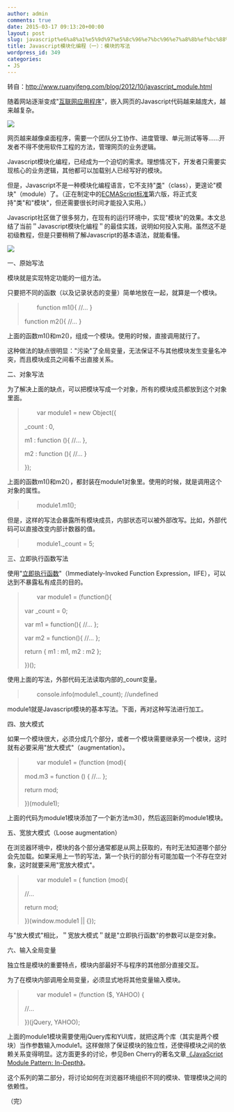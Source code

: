 ```yaml
---
author: admin
comments: true
date: 2015-03-17 09:13:20+00:00
layout: post
slug: javascript%e6%a8%a1%e5%9d%97%e5%8c%96%e7%bc%96%e7%a8%8b%ef%bc%88%e4%b8%80%ef%bc%89%ef%bc%9a%e6%a8%a1%e5%9d%97%e7%9a%84%e5%86%99%e6%b3%95
title: Javascript模块化编程（一）：模块的写法
wordpress_id: 349
categories:
- JS
---
```


转自：http://www.ruanyifeng.com/blog/2012/10/javascript_module.html

随着网站逐渐变成"[互联网应用程序](http://en.wikipedia.org/wiki/Web_application)"，嵌入网页的Javascript代码越来越庞大，越来越复杂。

![](http://image.beekka.com/blog/201210/bg2012102601.jpg)

网页越来越像桌面程序，需要一个团队分工协作、进度管理、单元测试等等......开发者不得不使用软件工程的方法，管理网页的业务逻辑。

Javascript模块化编程，已经成为一个迫切的需求。理想情况下，开发者只需要实现核心的业务逻辑，其他都可以加载别人已经写好的模块。

但是，Javascript不是一种模块化编程语言，它不支持"[类](http://www.ruanyifeng.com/blog/2012/07/three_ways_to_define_a_javascript_class.html)"（class），更遑论"模块"（module）了。（正在制定中的[ECMAScript标准](http://en.wikipedia.org/wiki/ECMAScript)第六版，将正式支持"类"和"模块"，但还需要很长时间才能投入实用。）

Javascript社区做了很多努力，在现有的运行环境中，实现"模块"的效果。本文总结了当前＂Javascript模块化编程＂的最佳实践，说明如何投入实用。虽然这不是初级教程，但是只要稍稍了解Javascript的基本语法，就能看懂。

![](http://image.beekka.com/blog/201210/bg2012102602.jpg)

一、原始写法

模块就是实现特定功能的一组方法。

只要把不同的函数（以及记录状态的变量）简单地放在一起，就算是一个模块。


<blockquote>　　function m1(){
//...
}

function m2(){
//...
}</blockquote>


上面的函数m1()和m2()，组成一个模块。使用的时候，直接调用就行了。

这种做法的缺点很明显："污染"了全局变量，无法保证不与其他模块发生变量名冲突，而且模块成员之间看不出直接关系。

二、对象写法

为了解决上面的缺点，可以把模块写成一个对象，所有的模块成员都放到这个对象里面。


<blockquote>　　var module1 = new Object({

_count : 0,

m1 : function (){
//...
},

m2 : function (){
//...
}

});</blockquote>


上面的函数m1()和m2(），都封装在module1对象里。使用的时候，就是调用这个对象的属性。


<blockquote>　　module1.m1();</blockquote>


但是，这样的写法会暴露所有模块成员，内部状态可以被外部改写。比如，外部代码可以直接改变内部计数器的值。


<blockquote>　　module1._count = 5;</blockquote>


三、立即执行函数写法

使用"[立即执行函数](http://benalman.com/news/2010/11/immediately-invoked-function-expression/)"（Immediately-Invoked Function Expression，IIFE），可以达到不暴露私有成员的目的。


<blockquote>　　var module1 = (function(){

var _count = 0;

var m1 = function(){
//...
};

var m2 = function(){
//...
};

return {
m1 : m1,
m2 : m2
};

})();</blockquote>


使用上面的写法，外部代码无法读取内部的_count变量。


<blockquote>　　console.info(module1._count); //undefined</blockquote>


module1就是Javascript模块的基本写法。下面，再对这种写法进行加工。

四、放大模式

如果一个模块很大，必须分成几个部分，或者一个模块需要继承另一个模块，这时就有必要采用"放大模式"（augmentation）。


<blockquote>　　var module1 = (function (mod){

mod.m3 = function () {
//...
};

return mod;

})(module1);</blockquote>


上面的代码为module1模块添加了一个新方法m3()，然后返回新的module1模块。

五、宽放大模式（Loose augmentation）

在浏览器环境中，模块的各个部分通常都是从网上获取的，有时无法知道哪个部分会先加载。如果采用上一节的写法，第一个执行的部分有可能加载一个不存在空对象，这时就要采用"宽放大模式"。


<blockquote>　　var module1 = ( function (mod){

//...

return mod;

})(window.module1 || {});</blockquote>


与"放大模式"相比，＂宽放大模式＂就是"立即执行函数"的参数可以是空对象。

六、输入全局变量

独立性是模块的重要特点，模块内部最好不与程序的其他部分直接交互。

为了在模块内部调用全局变量，必须显式地将其他变量输入模块。


<blockquote>　　var module1 = (function ($, YAHOO) {

//...

})(jQuery, YAHOO);</blockquote>


上面的module1模块需要使用jQuery库和YUI库，就把这两个库（其实是两个模块）当作参数输入module1。这样做除了保证模块的独立性，还使得模块之间的依赖关系变得明显。这方面更多的讨论，参见Ben Cherry的著名文章[《JavaScript Module Pattern: In-Depth》](http://www.adequatelygood.com/2010/3/JavaScript-Module-Pattern-In-Depth)。

这个系列的第二部分，将讨论如何在浏览器环境组织不同的模块、管理模块之间的依赖性。

（完）
